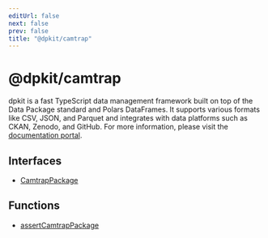 ```yaml
---
editUrl: false
next: false
prev: false
title: "@dpkit/camtrap"
---
```


# @dpkit/camtrap

dpkit is a fast TypeScript data management framework built on top of the Data Package standard and Polars DataFrames. It supports various formats like CSV, JSON, and Parquet and integrates with data platforms such as CKAN, Zenodo, and GitHub. For more information, please visit the [documentation portal](https://dpkit.datist.io).

## Interfaces

- [CamtrapPackage](/reference/_dpkit/camtrap/camtrappackage/)

## Functions

- [assertCamtrapPackage](/reference/_dpkit/camtrap/assertcamtrappackage/)
